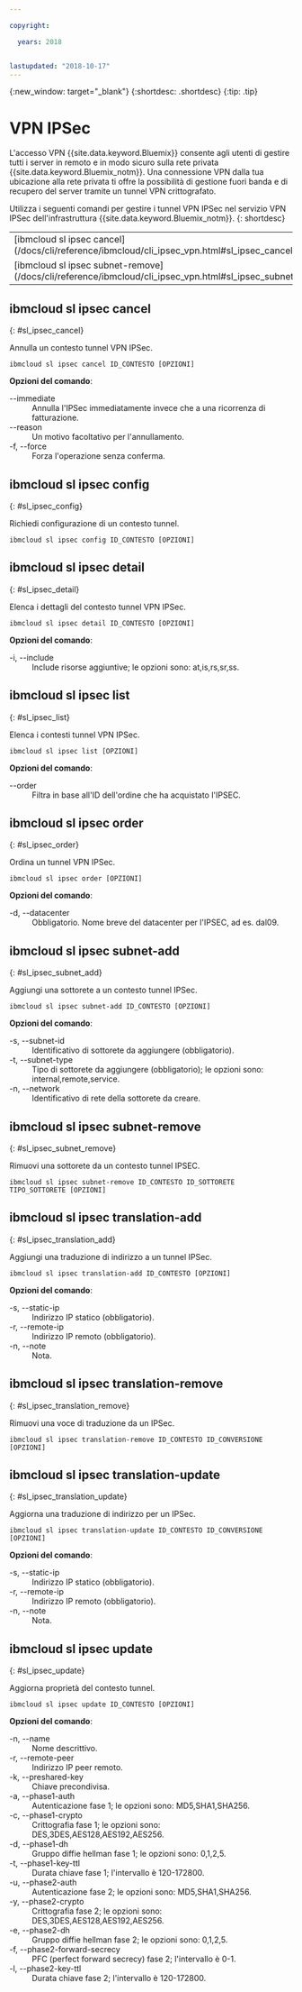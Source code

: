 ```yaml
---

copyright:

  years: 2018


lastupdated: "2018-10-17"
---
```


{:new_window: target="_blank"}
{:shortdesc: .shortdesc}
{:tip: .tip}

# VPN IPSec

L'accesso VPN {{site.data.keyword.Bluemix}} consente agli utenti di gestire tutti i server in remoto e in modo sicuro sulla rete privata {{site.data.keyword.Bluemix_notm}}. Una connessione VPN dalla tua ubicazione alla rete privata ti offre la possibilità di gestione fuori banda e di recupero del server tramite un tunnel VPN crittografato.

Utilizza i seguenti comandi per gestire i tunnel VPN IPSec nel servizio VPN IPSec dell'infrastruttura {{site.data.keyword.Bluemix_notm}}.
{: shortdesc}

<table summary="Comandi VPN IPSec {{site.data.keyword.Bluemix_notm}} riportati in ordine alfabetico con dei link a ulteriori informazioni sul comando">
 <thead>
 </thead>
 <tbody>
 <tr>
 <td>[ibmcloud sl ipsec cancel](/docs/cli/reference/ibmcloud/cli_ipsec_vpn.html#sl_ipsec_cancel)</td>
 <td>[ibmcloud sl ipsec config](/docs/cli/reference/ibmcloud/cli_ipsec_vpn.html#sl_ipsec_config)</td>
 <td>[ibmcloud sl ipsec detail](/docs/cli/reference/ibmcloud/cli_ipsec_vpn.html#sl_ipsec_detail)</td>
 <td>[ibmcloud sl ipsec list](/docs/cli/reference/ibmcloud/cli_ipsec_vpn.html#sl_ipsec_list)</td>
 <td>[ibmcloud sl ipsec order](/docs/cli/reference/ibmcloud/cli_ipsec_vpn.html#sl_ipsec_order)</td>
 <td>[ibmcloud sl ipsec subnet-add](/docs/cli/reference/ibmcloud/cli_ipsec_vpn.html#sl_ipsec_subnet_add)</td>
 </tr>
 <tr>
 <td>[ibmcloud sl ipsec subnet-remove](/docs/cli/reference/ibmcloud/cli_ipsec_vpn.html#sl_ipsec_subnet_remove)</td>
 <td>[ibmcloud sl ipsec translation-add](/docs/cli/reference/ibmcloud/cli_ipsec_vpn.html#sl_ipsec_translation_add)</td>
 <td>[ibmcloud sl ipsec translation-remove](/docs/cli/reference/ibmcloud/cli_ipsec_vpn.html#sl_ipsec_translation_remove)</td>
 <td>[ibmcloud sl ipsec translation-update](/docs/cli/reference/ibmcloud/cli_ipsec_vpn.html#sl_ipsec_translation_update)</td>
 <td>[ibmcloud sl ipsec update](/docs/cli/reference/ibmcloud/cli_ipsec_vpn.html#sl_ipsec_update)</td>
 </tr>
   </tbody>
 </table>

 ## ibmcloud sl ipsec cancel
{: #sl_ipsec_cancel}

Annulla un contesto tunnel VPN IPSec.
```
ibmcloud sl ipsec cancel ID_CONTESTO [OPZIONI]
```

<strong>Opzioni del comando</strong>:
<dl>
<dt>--immediate</dt>
<dd>Annulla l'IPSec immediatamente invece che a una ricorrenza di fatturazione.</dd>
<dt>--reason</dt>
<dd>Un motivo facoltativo per l'annullamento.</dd>
<dt>-f, --force</dt>
<dd>Forza l'operazione senza conferma.</dd>
</dl>

## ibmcloud sl ipsec config
{: #sl_ipsec_config}

Richiedi configurazione di un contesto tunnel.
```
ibmcloud sl ipsec config ID_CONTESTO [OPZIONI]
```

## ibmcloud sl ipsec detail
{: #sl_ipsec_detail}

Elenca i dettagli del contesto tunnel VPN IPSec.
```
ibmcloud sl ipsec detail ID_CONTESTO [OPZIONI]
```

<strong>Opzioni del comando</strong>:
<dl>
<dt>-i, --include</dt>
<dd>Include risorse aggiuntive; le opzioni sono: at,is,rs,sr,ss.</dd>
</dl>

## ibmcloud sl ipsec list
{: #sl_ipsec_list}

Elenca i contesti tunnel VPN IPSec.
```
ibmcloud sl ipsec list [OPZIONI]
```

<strong>Opzioni del comando</strong>:
<dl>
<dt>--order</dt>
<dd>Filtra in base all'ID dell'ordine che ha acquistato l'IPSEC.</dd>
</dl>

## ibmcloud sl ipsec order
{: #sl_ipsec_order}

Ordina un tunnel VPN IPSec.
```
ibmcloud sl ipsec order [OPZIONI]
```

<strong>Opzioni del comando</strong>:
<dl>
<dt>-d, --datacenter</dt>
<dd>Obbligatorio. Nome breve del datacenter per l'IPSEC, ad es. dal09.</dd>
</dl>

## ibmcloud sl ipsec subnet-add
{: #sl_ipsec_subnet_add}

Aggiungi una sottorete a un contesto tunnel IPSec.
```
ibmcloud sl ipsec subnet-add ID_CONTESTO [OPZIONI]
```

<strong>Opzioni del comando</strong>:
<dl>
<dt>-s, --subnet-id</dt>
<dd>Identificativo di sottorete da aggiungere (obbligatorio).</dd>
<dt>-t, --subnet-type</dt>
<dd>Tipo di sottorete da aggiungere (obbligatorio); le opzioni sono: internal,remote,service.</dd>
<dt>-n, --network</dt>
<dd>Identificativo di rete della sottorete da creare.</dd>
</dl>

## ibmcloud sl ipsec subnet-remove
{: #sl_ipsec_subnet_remove}

Rimuovi una sottorete da un contesto tunnel IPSEC.
```
ibmcloud sl ipsec subnet-remove ID_CONTESTO ID_SOTTORETE TIPO_SOTTORETE [OPZIONI]
```

## ibmcloud sl ipsec translation-add
{: #sl_ipsec_translation_add}

Aggiungi una traduzione di indirizzo a un tunnel IPSec.
```
ibmcloud sl ipsec translation-add ID_CONTESTO [OPZIONI]
```

<strong>Opzioni del comando</strong>:
<dl>
<dt>-s, --static-ip</dt>
<dd>Indirizzo IP statico (obbligatorio).</dd>
<dt>-r, --remote-ip</dt>
<dd>Indirizzo IP remoto (obbligatorio).</dd>
<dt>-n, --note</dt>
<dd>Nota.</dd>
</dl>

## ibmcloud sl ipsec translation-remove
{: #sl_ipsec_translation_remove}

Rimuovi una voce di traduzione da un IPSec.
```
ibmcloud sl ipsec translation-remove ID_CONTESTO ID_CONVERSIONE [OPZIONI]
```

## ibmcloud sl ipsec translation-update
{: #sl_ipsec_translation_update}

Aggiorna una traduzione di indirizzo per un IPSec.
```
ibmcloud sl ipsec translation-update ID_CONTESTO ID_CONVERSIONE [OPZIONI]
```

<strong>Opzioni del comando</strong>:
<dl>
<dt>-s, --static-ip</dt>
<dd>Indirizzo IP statico (obbligatorio).</dd>
<dt>-r, --remote-ip</dt>
<dd>Indirizzo IP remoto (obbligatorio).</dd>
<dt>-n, --note</dt>
<dd>Nota.</dd>
</dl>

## ibmcloud sl ipsec update
{: #sl_ipsec_update}

Aggiorna proprietà del contesto tunnel.
```
ibmcloud sl ipsec update ID_CONTESTO [OPZIONI]
```

<strong>Opzioni del comando</strong>:
<dl>
<dt>-n, --name</dt>
<dd>Nome descrittivo.</dd>
<dt>-r, --remote-peer</dt>
<dd>Indirizzo IP peer remoto.</dd>
<dt>-k, --preshared-key</dt>
<dd>Chiave precondivisa.</dd>
<dt>-a, --phase1-auth</dt>
<dd>Autenticazione fase 1; le opzioni sono: MD5,SHA1,SHA256.</dd>
<dt>-c, --phase1-crypto</dt>
<dd>Crittografia fase 1; le opzioni sono: DES,3DES,AES128,AES192,AES256.</dd>
<dt>-d, --phase1-dh</dt>
<dd>Gruppo diffie hellman fase 1; le opzioni sono: 0,1,2,5.</dd>
<dt>-t, --phase1-key-ttl</dt>
<dd>Durata chiave fase 1; l'intervallo è 120-172800.</dd>
<dt>-u, --phase2-auth</dt>
<dd>Autenticazione fase 2; le opzioni sono: MD5,SHA1,SHA256.</dd>
<dt>-y, --phase2-crypto</dt>
<dd>Crittografia fase 2; le opzioni sono: DES,3DES,AES128,AES192,AES256.</dd>
<dt>-e, --phase2-dh</dt>
<dd>Gruppo diffie hellman fase 2; le opzioni sono: 0,1,2,5.</dd>
<dt>-f, --phase2-forward-secrecy</dt>
<dd>PFC (perfect forward secrecy) fase 2; l'intervallo è 0-1.</dd>
<dt>-l, --phase2-key-ttl</dt>
<dd>Durata chiave fase 2; l'intervallo è 120-172800.</dd>
</dl>

